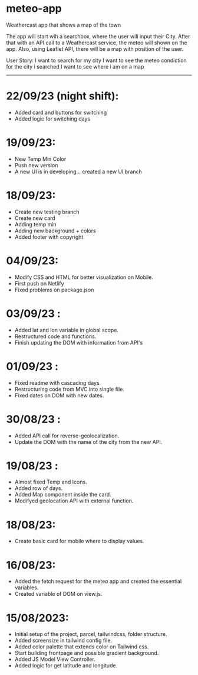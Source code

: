# meteo-app

Weathercast app that shows a map of the town

The app will start wih a searchbox, where the user will input their City.
After that with an API call to a Weathercast service, the meteo will shown on the app.
Also, using Leaflet API, there will be a map with position of the user.

User Story:
I want to search for my city
I want to see the meteo condiction for the city i searched
I want to see where i am on a map

---

# 22/09/23 (night shift):

- Added card and buttons for switching
- Added logic for switching days

# 19/09/23:

- New Temp Min Color
- Push new version
- A new UI is in developing... created a new UI branch

# 18/09/23:

- Create new testing branch
- Create new card
- Adding temp min
- Adding new background + colors
- Added footer with copyright

# 04/09/23:

- Modify CSS and HTML for better visualization on Mobile.
- First push on Netlify
- Fixed problems on package.json

# 03/09/23 :

- Added lat and lon variable in global scope.
- Restructured code and functions.
- Finish updating the DOM with information from API's

# 01/09/23 :

- Fixed readme with cascading days.
- Restructuring code from MVC into single file.
- Fixed dates on DOM with new dates.

# 30/08/23 :

- Added API call for reverse-geolocalization.
- Update the DOM with the name of the city from the new API.

# 19/08/23 :

- Almost fixed Temp and Icons.
- Added row of days.
- Added Map component inside the card.
- Modifyed geolocation API with external function.

# 18/08/23:

- Create basic card for mobile where to display values.

# 16/08/23:

- Added the fetch request for the meteo app and created the essential variables.
- Created variable of DOM on view.js.

# 15/08/2023:

- Initial setup of the project, parcel, tailwindcss, folder structure.
- Added screensize in tailwind config file.
- Added color palette that extends color on Tailwind css.
- Start building frontpage and possible gradient background.
- Added JS Model View Controller.
- Added logic for get latitude and longitude.
